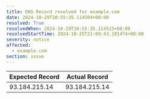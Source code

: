 ```yaml
---
title: DNS Record resolved for example.com
date: 2024-10-29T10:55:35.114504+00:00
resolved: True
resolvedWhen: 2024-10-29T10:55:35.114515+00:00
resolvedStartTime: 2024-10-25T21:09:43.191474+00:00
severity: notice
affected:
  - example.com
section: issue
---
```


| Expected Record  | Actual Record  |
|------------------|----------------|
| 93.184.215.14 | 93.184.215.14 |
